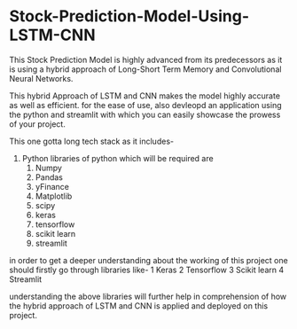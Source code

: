 # Stock-Prediction-Model-Using-LSTM-CNN
This Stock Prediction Model is highly advanced from its predecessors as it is using a hybrid approach of Long-Short Term Memory and Convolutional Neural Networks.

This hybrid Approach of LSTM and CNN makes the model highly accurate as well as efficient.
for the ease of use, also devleopd an application using the python and streamlit with which you can easily showcase the prowess of your project.

This one gotta long tech stack as it includes-
1. Python
   libraries of python which will be required are
   1. Numpy
   2. Pandas
   3. yFinance
   4. Matplotlib
   5. scipy
   6. keras
   7. tensorflow
   8. scikit learn
   9. streamlit

 in order to get a deeper understanding about the working of this project one should firstly go through libraries like-
 1 Keras 
 2 Tensorflow 
 3 Scikit learn
 4 Streamlit

 understanding the above libraries will further help in comprehension of how the hybrid approach of LSTM and CNN is applied and deployed on this project.

